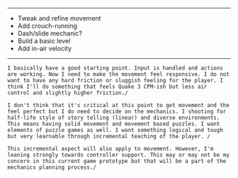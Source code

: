 ___

- Tweak and refine movement
- Add crouch-running
- Dash/slide mechanic?
- Build a basic level
- Add in-air velocity
___

    I basically have a good starting point. Input is handled and actions are working. Now I need to make the movement feel responsive. I do not want to have any hard friction or sluggish feeling for the player. I think I'll do something that feels Quake 3 CPM-ish but less air control and slightly higher friction./

    I don't think that it's critical at this point to get movement and the feel perfect but I do need to decide on the mechanics. I shooting for half-life style of story telling (linear) and diverse environments. This means having solid movement and movement based puzzles. I want elements of puzzle games as well. I want something logical and tough but very learnable through incremental teaching of the player. /
    
    This incremental aspect will also apply to movement. However, I'm leaning strongly towards controller support. This may or may not be my concern in this current game prototype but that will be a part of the mechanics planning process./



